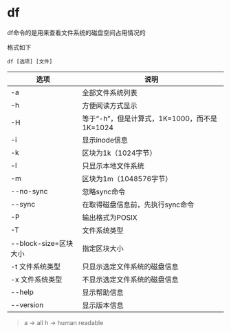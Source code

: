 # df
df命令的是用来查看文件系统的磁盘空间占用情况的

格式如下
```
df [选项] [文件]
```

|选项 | 说明 |
|--- |--- |
|-a | 全部文件系统列表 |
|-h | 方便阅读方式显示 |
|-H | 等于“-h”，但是计算式，1K=1000，而不是1K=1024 |
|-i | 显示inode信息 |
|-k | 区块为1k（1024字节）|
|-l | 只显示本地文件系统 |
|-m | 区块为1m（1048576字节）|
|--no-sync | 忽略sync命令 |
|--sync | 在取得磁盘信息前，先执行sync命令 |
|-P | 输出格式为POSIX |
|-T | 文件系统类型 |
|--block-size=区块大小 | 指定区块大小 |
|-t 文件系统类型 | 只显示选定文件系统的磁盘信息 |
|-x 文件系统类型 | 不显示选定文件系统的磁盘信息 |
|--help | 显示帮助信息 | 
|--version | 显示版本信息 |

> a -> all h -> human readable